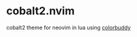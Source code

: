 # cobalt2.nvim

cobalt2 theme for neovim in lua using [colorbuddy](https://github.com/tjdevries/colorbuddy.nvim)

